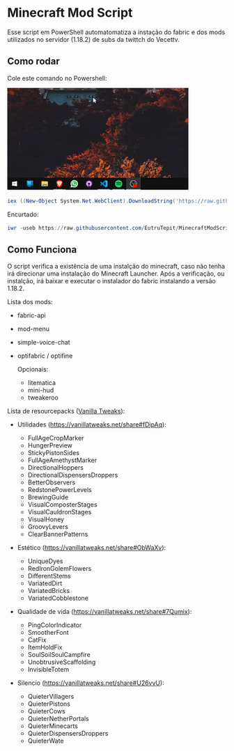 # Minecraft Mod Script

Esse script em PowerShell automatomatiza a instação do fabric e dos mods utilizados no servidor (1.18.2) de subs da twittch do Vecettv.

## Como rodar

Cole este comando no Powershell:

![Abrir powershell](/img/abrir_powershell.gif)

```PowerShell
iex ((New-Object System.Net.WebClient).DownloadString('https://raw.githubusercontent.com/EutruTepit/MinecraftModScript/main/run.ps1'))
```

Encurtado:

```PowerShell
iwr -useb https://raw.githubusercontent.com/EutruTepit/MinecraftModScript/main/run.ps1 | iex
```

## Como Funciona

O script verifica a existência de uma instalção do minecraft, caso não tenha irá direcionar uma instalação do Minecraft Launcher. Após a verificação, ou instalção, irá baixar e executar o instalador do fabric instalando a versão 1.18.2.

Lista dos mods:

- fabric-api
- mod-menu
- simple-voice-chat
- optifabric / optifine

  Opcionais:

  - litematica
  - mini-hud
  - tweakeroo

Lista de resourcepacks ([Vanilla Tweaks](https://vanillatweaks.net/picker/resource-packs/)):

- Utilidades (<https://vanillatweaks.net/share#fDipAq>):

  - FullAgeCropMarker
  - HungerPreview
  - StickyPistonSides
  - FullAgeAmethystMarker
  - DirectionalHoppers
  - DirectionalDispensersDroppers
  - BetterObservers
  - RedstonePowerLevels
  - BrewingGuide
  - VisualComposterStages
  - VisualCauldronStages
  - VisualHoney
  - GroovyLevers
  - ClearBannerPatterns

- Estético (<https://vanillatweaks.net/share#ObWaXv>):

  - UniqueDyes
  - RedIronGolemFlowers
  - DifferentStems
  - VariatedDirt
  - VariatedBricks
  - VariatedCobblestone

- Qualidade de vida (<https://vanillatweaks.net/share#7Qumix>):

  - PingColorIndicator
  - SmootherFont
  - CatFix
  - ItemHoldFix
  - SoulSoilSoulCampfire
  - UnobtrusiveScaffolding
  - InvisibleTotem

- Silencio (<https://vanillatweaks.net/share#U26vvU>):

  - QuieterVillagers
  - QuieterPistons
  - QuieterCows
  - QuieterNetherPortals
  - QuieterMinecarts
  - QuieterDispensersDroppers
  - QuieterWate
